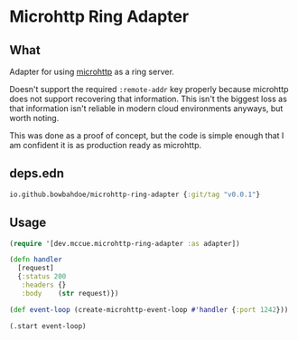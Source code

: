 # Microhttp Ring Adapter

## What 
Adapter for using [microhttp](https://github.com/ebarlas/microhttp)
as a ring server.

Doesn't support the required `:remote-addr` key properly because microhttp
does not support recovering that information. This isn't the biggest loss as
that information isn't reliable in modern cloud environments anyways, but
worth noting.

This was done as a proof of concept, but the code is simple enough that
I am confident it is as production ready as microhttp.

## deps.edn

```clojure
io.github.bowbahdoe/microhttp-ring-adapter {:git/tag "v0.0.1"}
```

## Usage

```clojure
(require '[dev.mccue.microhttp-ring-adapter :as adapter])

(defn handler 
  [request]
  {:status 200 
   :headers {}
   :body    (str request)})

(def event-loop (create-microhttp-event-loop #'handler {:port 1242}))

(.start event-loop)
```